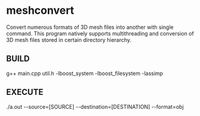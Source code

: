 # meshconvert

Convert numerous formats of 3D mesh files into another with single command.
This program natively supports multithreading and conversion of 3D mesh files stored in certain directory hierarchy.

## BUILD
g++ main.cpp util.h -lboost_system -lboost_filesystem -lassimp

## EXECUTE
./a.out --source=[SOURCE] --destination=[DESTINATION] --format=obj
